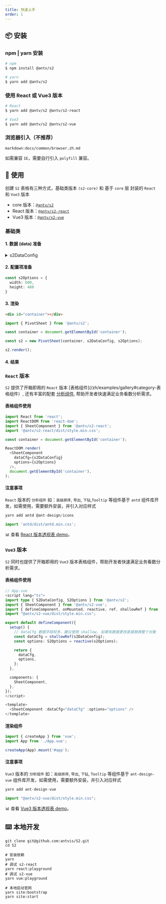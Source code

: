 ```yaml
---
title: 快速上手
order: 1
---
```

## 📦 安装

### npm | yarn 安装

```bash
# npm
$ npm install @antv/s2

# yarn
$ yarn add @antv/s2
```

### 使用 React 或 Vue3 版本

```bash
# React
$ yarn add @antv/s2 @antv/s2-react

# Vue3
$ yarn add @antv/s2 @antv/s2-vue
```

### 浏览器引入（不推荐）

`markdown:docs/common/browser.zh.md`

如需兼容 `IE`，需要自行引入 `polyfill` 兼容。

## 🔨 使用

创建 `S2` 表格有三种方式，基础类版本 `(s2-core)` 和 基于 `core` 层 封装的 `React` 和 `Vue3` 版本

- core 版本：[`@antv/s2`](https://github.com/antvis/S2/tree/master/packages/s2-core)
- React 版本：[`@antv/s2-react`](https://github.com/antvis/S2/tree/master/packages/s2-react)
- Vue3 版本：[`@antv/s2-vue`](https://github.com/antvis/S2/tree/master/packages/s2-vue)

### 基础类

#### 1. 数据 (data) 准备

<details>
  <summary>s2DataConfig</summary>

```ts
const s2DataConfig = {
  fields: {
    rows: ['province', 'city'],
    columns: ['type'],
    values: ['price'],
  },
  data: [
    {
      province: "浙江",
      city: "杭州",
      type: "笔",
      price: "1",
    },
    {
      province: "浙江",
      city: "杭州",
      type: "纸张",
      price: "2",
    },
    {
      province: "浙江",
      city: "舟山",
      type: "笔",
      price: "17",
    },
    {
      province: "浙江",
      city: "舟山",
      type: "纸张",
      price: "6",
    },
    {
      province: "吉林",
      city: "长春",
      type: "笔",
      price: "8",
    },
    {
      province: "吉林",
      city: "白山",
      type: "笔",
      price: "12",
    },
    {
      province: "吉林",
      city: "长春",
      type: "纸张",
      price: "3",
    },
    {
      province: "吉林",
      city: "白山",
      type: "纸张",
      price: "25",
    },
    {
      province: "浙江",
      city: "杭州",
      type: "笔",
      cost: "0.5",
    },
    {
      province: "浙江",
      city: "杭州",
      type: "纸张",
      cost: "20",
    },
    {
      province: "浙江",
      city: "舟山",
      type: "笔",
      cost: "1.7",
    },
    {
      province: "浙江",
      city: "舟山",
      type: "纸张",
      cost: "0.12",
    },
    {
      province: "吉林",
      city: "长春",
      type: "笔",
      cost: "10",
    },
    {
      province: "吉林",
      city: "白山",
      type: "笔",
      cost: "9",
    },
    {
      province: "吉林",
      city: "长春",
      type: "纸张",
      cost: "3",
    },
    {
      province: "吉林",
      city: "白山",
      type: "纸张",
      cost: "1",
    }
  ]
};
```

</details>

#### 2. 配置项准备

```ts
const s2Options = {
  width: 600,
  height: 480
}
```

#### 3. 渲染

```html
<div id="container"></div>
```

```ts
import { PivotSheet } from '@antv/s2';

const container = document.getElementById('container');

const s2 = new PivotSheet(container, s2DataConfig, s2Options);

s2.render();
```

#### 4. 结果

<playground path='basic/pivot/demo/grid.ts' rid='container' height='400'></playground>

### `React` 版本

`S2` 提供了开箱即用的 `React` 版本 [表格组件](/zh/examples/gallery#category-表格组件）, 还有丰富的配套 [分析组件](/zh/examples/gallery#category-Tooltip), 帮助开发者快速满足业务看数分析需求。

#### 表格组件使用

```ts
import React from 'react';
import ReactDOM from 'react-dom';
import { SheetComponent } from '@antv/s2-react';
import '@antv/s2-react/dist/style.min.css';

const container = document.getElementById('container');

ReactDOM.render(
  <SheetComponent
    dataCfg={s2DataConfig}
    options={s2Options}
  />,
  document.getElementById('container'),
);

```

#### 注意事项

`React` 版本的 `分析组件` 如：`高级排序`, `导出`, `下钻`,`Tooltip` 等组件基于 `antd` 组件库开发，如需使用，需要额外安装，并引入对应样式

```ts
yarn add antd @ant-design/icons
```

```ts
import 'antd/dist/antd.min.css';
```

​📊 查看 [React 版本透视表 demo](/zh/examples/react-component/sheet#pivot)。

### `Vue3` 版本

`S2` 同时也提供了开箱即用的 `Vue3` 版本表格组件，帮助开发者快速满足业务看数分析需求。

#### 表格组件使用

```ts
// App.vue
<script lang="ts">
import type { S2DataConfig, S2Options } from '@antv/s2';
import { SheetComponent } from '@antv/s2-vue';
import { defineComponent, onMounted, reactive, ref, shallowRef } from 'vue';
import "@antv/s2-vue/dist/style.min.css";

export default defineComponent({
  setup() {
    // dataCfg 数据字段较多，建议使用 shallow, 如果有数据更改直接替换整个对象
    const dataCfg = shallowRef(s2DataConfig);
    const options: S2Options = reactive(s2Options);

    return {
      dataCfg,
      options,
    };
  },

  components: {
    SheetComponent,
  },
});
</script>

<template>
  <SheetComponent :dataCfg="dataCfg" :options="options" />
</template>
```

#### 渲染组件

```ts
import { createApp } from 'vue';
import App from './App.vue';

createApp(App).mount('#app');

```

#### 注意事项

`Vue3` 版本的 `分析组件` 如：`高级排序`, `导出`, `下钻`, `Tooltip` 等组件基于 `ant-design-vue` 组件库开发，如需使用，需要额外安装，并引入对应样式

```ts
yarn add ant-design-vue
```

```ts
import "@antv/s2-vue/dist/style.min.css";
```

​📊 查看 [Vue3 版本透视表 demo](https://codesandbox.io/s/s2-vue-hwg64q)。

## ⌨️ 本地开发

```shell
git clone git@github.com:antvis/S2.git
cd S2

# 安装依赖
yarn
# 调试 s2-react
yarn react:playground
# 调试 s2-vue
yarn vue:playground

# 本地启动官网
yarn site:bootstrap
yarn site:start
```
